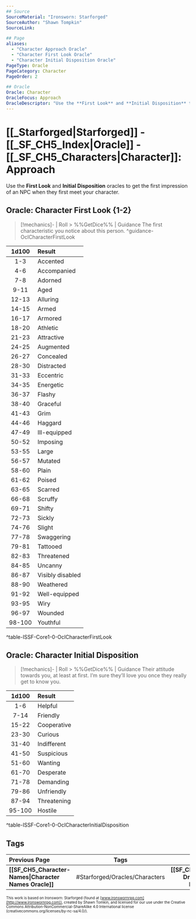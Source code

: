 ```yaml
---
## Source
SourceMaterial: "Ironsworn: Starforged"
SourceAuthor: "Shawn Tompkin"
SourceLink: 

## Page
aliases:
  - "Character Approach Oracle"
  - "Character First Look Oracle"
  - "Character Initial Disposition Oracle"
PageType: Oracle
PageCategory: Character
PageOrder: 2

## Oracle
Oracle: Character
OracleFocus: Approach
OracleDescriptor: "Use the **First Look** and **Initial Disposition** to get the first impression of an NPC when they first meet your character."
---
```

 # [[_Starforged|Starforged]] - [[_SF_CH5_Index|Oracle]] - [[_SF_CH5_Characters|Character]]: Approach
Use the **First Look** and **Initial Disposition** oracles to get the first impression of an NPC when they first meet your character.

## Oracle: Character First Look {1-2}
> [!mechanics]- | Roll > %%GetDice%% | Guidance
> The first characteristic you notice about this person. ^guidance-OclCharacterFirstLook

| 1d100 | Result |
|:---:|:--- |
| 1-3 | Accented |
| 4-6 | Accompanied |
| 7-8 | Adorned |
| 9-11 | Aged |
| 12-13 | Alluring |
| 14-15 | Armed |
| 16-17 | Armored |
| 18-20 | Athletic |
| 21-23 | Attractive |
| 24-25 | Augmented |
| 26-27 | Concealed |
| 28-30 | Distracted |
| 31-33 | Eccentric |
| 34-35 | Energetic |
| 36-37 | Flashy |
| 38-40 | Graceful |
| 41-43 | Grim |
| 44-46 | Haggard |
| 47-49 | Ill-equipped |
| 50-52 | Imposing |
| 53-55 | Large |
| 56-57 | Mutated |
| 58-60 | Plain |
| 61-62 | Poised |
| 63-65 | Scarred |
| 66-68 | Scruffy |
| 69-71 | Shifty |
| 72-73 | Sickly |
| 74-76 | Slight |
| 77-78 | Swaggering |
| 79-81 | Tattooed |
| 82-83 | Threatened |
| 84-85 | Uncanny |
| 86-87 | Visibly disabled |
| 88-90 | Weathered |
| 91-92 | Well-equipped |
| 93-95 | Wiry |
| 96-97 | Wounded |
| 98-100 | Youthful |
^table-ISSF-Core1-0-OclCharacterFirstLook

## Oracle: Character Initial Disposition
> [!mechanics]- | Roll > %%GetDice%% | Guidance
>  Their attitude towards you, at least at first. I’m sure they’ll love you once they really get to know you.

| 1d100 | Result |
|:---:|:--- |
| 1-6 | Helpful |
| 7-14 | Friendly |
| 15-22 | Cooperative |
| 23-30 | Curious |
| 31-40 | Indifferent |
| 41-50 | Suspicious |
| 51-60 | Wanting |
| 61-70 | Desperate |
| 71-78 | Demanding |
| 79-86 | Unfriendly |
| 87-94 | Threatening |
| 95-100 | Hostile |
^table-ISSF-Core1-0-OclCharacterInitialDisposition

## Tags
| Previous Page | Tags | Next Page |
|:--- |:---:| ---:|
| **[[SF_CH5_Character-Names\|Character Names Oracle]]** | #Starforged/Oracles/Characters | **[[SF_CH5_Character-Drives\|Character Drives Oracle]]** |

<font size=-2>This work is based on Ironsworn: Starforged (found at [www.ironswornrpg.com](http://www.ironswornrpg.com)), created by Shawn Tomkin, and licensed for our use under the Creative Commons Attribution-NonCommercial-ShareAlike 4.0 International license  (creativecommons.org/licenses/by-nc-sa/4.0/).</font>